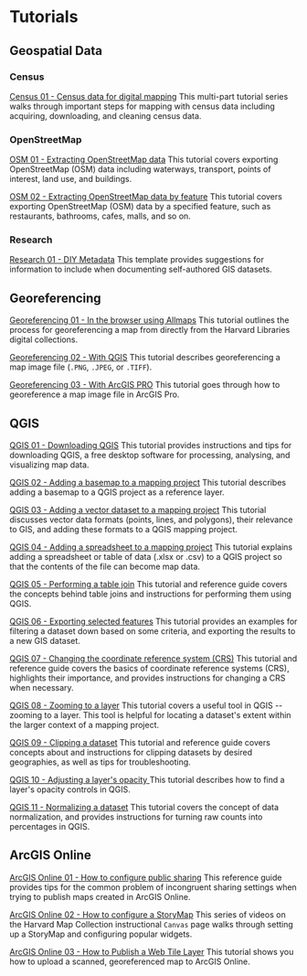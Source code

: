 # Tutorials 

## Geospatial Data 

### Census

[Census 01 - Census data for digital mapping](https://harvardmapcollection.github.io/tutorials/census/steps/) This multi-part tutorial series walks through important steps for mapping with census data including acquiring, downloading, and cleaning census data. 


### OpenStreetMap
[OSM 01 - Extracting OpenStreetMap data](https://harvardmapcollection.github.io/tutorials/openstreetmap/how-to-extract-openstreetmap-data-layers/) This tutorial covers exporting OpenStreetMap (OSM) data including waterways, transport, points of interest, land use, and buildings. 

[OSM 02 - Extracting OpenStreetMap data by feature](https://harvardmapcollection.github.io/tutorials/openstreetmap/extract-by-feature/) This tutorial covers exporting OpenStreetMap (OSM) data by a specified feature, such as restaurants, bathrooms, cafes, malls, and so on. 

### Research
[Research 01 - DIY Metadata](https://harvardmapcollection.github.io/tutorials/data/DIY-metadata) This template provides suggestions for information to include when documenting self-authored GIS datasets.


## Georeferencing
[Georeferencing 01 - In the browser using Allmaps](https://harvardmapcollection.github.io/tutorials/allmaps/georeference) This tutorial outlines the process for georeferencing a map from directly from the Harvard Libraries digital collections.

[Georeferencing 02 -  With QGIS](https://harvardmapcollection.github.io/tutorials/qgis/georeference) This tutorial describes georeferencing a map image file (`.PNG`, `.JPEG`, or `.TIFF`). 

[Georeferencing 03 - With ArcGIS PRO](https://harvardmapcollection.github.io/tutorials/agol/georeference) This tutorial goes through how to georeference a map image file in ArcGIS Pro.


## QGIS
[QGIS 01 - Downloading QGIS](https://harvardmapcollection.github.io/tutorials/qgis/download/) This tutorial provides instructions and tips for downloading QGIS, a free desktop software for processing, analysing, and visualizing map data. 

[QGIS 02 - Adding a basemap to a mapping project](https://harvardmapcollection.github.io/tutorials/qgis/add-a-basemap/) This tutorial describes adding a basemap to a QGIS project as a reference layer.

[QGIS 03 - Adding a vector dataset to a mapping project](https://harvardmapcollection.github.io/tutorials/qgis/open-vector) This tutorial discusses vector data formats (points, lines, and polygons), their relevance to GIS, and adding these formats to a QGIS mapping project. 


[QGIS 04 - Adding a spreadsheet to a mapping project](https://harvardmapcollection.github.io/tutorials/qgis/add-csv) This tutorial explains adding a spreadsheet or table of data (.xlsx or .csv) to a QGIS project so that the contents of the file can become map data.


[QGIS 05 - Performing a table join](https://harvardmapcollection.github.io/tutorials/qgis/join) This tutorial and reference guide covers the concepts behind table joins and instructions for performing them using QGIS. 


[QGIS 06 - Exporting selected features](https://harvardmapcollection.github.io/tutorials/qgis/export-selected) This tutorial provides an examples for filtering a dataset down based on some criteria, and exporting the results to a new GIS dataset.


[QGIS 07 - Changing the coordinate reference system (CRS)](https://harvardmapcollection.github.io/tutorials/qgis/change-crs) This tutorial and reference guide covers the basics of coordinate reference systems (CRS), highlights their importance, and provides instructions for changing a CRS when necessary.



[QGIS 08 - Zooming to a layer](https://harvardmapcollection.github.io/tutorials/qgis/zoom-to-layer) This tutorial covers a useful tool in QGIS -- zooming to a layer. This tool is helpful for locating a dataset's extent within the larger context of a mapping project.


[QGIS 09 - Clipping a dataset](https://harvardmapcollection.github.io/tutorials/qgis/clip) This tutorial and reference guide covers concepts about and instructions for clipping datasets by desired geographies, as well as tips for troubleshooting.



[QGIS 10 - Adjusting a layer's opacity ](https://harvardmapcollection.github.io/tutorials/qgis/adjust-opacity) This tutorial describes how to find a layer's opacity controls in QGIS.  



[QGIS 11 - Normalizing a dataset](https://harvardmapcollection.github.io/tutorials/qgis/normalize) This tutorial covers the concept of data normalization, and provides instructions for turning raw counts into percentages in QGIS. 


## ArcGIS Online
[ArcGIS Online 01 - How to configure public sharing](https://harvardmapcollection.github.io/tutorials/agol/share) This reference guide provides tips for the common problem of incongruent sharing settings when trying to publish maps created in ArcGIS Online. 


[ArcGIS Online 02 - How to configure a StoryMap](https://canvas.harvard.edu/courses/77693/pages/storymaps) This series of videos on the Harvard Map Collection instructional `Canvas` page walks through setting up a StoryMap and configuring popular widgets. 



[ArcGIS Online 03 - How to Publish a Web Tile Layer](https://harvardmapcollection.github.io/tutorials/agol/tile-layer) This tutorial shows you how to upload a scanned, georeferenced map to ArcGIS Online.



